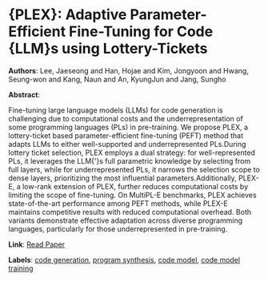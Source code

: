 # {PLEX}: Adaptive Parameter-Efficient Fine-Tuning for Code {LLM}s using Lottery-Tickets

**Authors**: Lee, Jaeseong  and    Han, Hojae  and    Kim, Jongyoon  and    Hwang, Seung-won  and    Kang, Naun  and    An, KyungJun  and    Jang, Sungho

**Abstract**:

Fine-tuning large language models (LLMs) for code generation is challenging due to computational costs and the underrepresentation of some programming languages (PLs) in pre-training. We propose PLEX, a lottery-ticket based parameter-efficient fine-tuning (PEFT) method that adapts LLMs to either well-supported and underrepresented PLs.During lottery ticket selection, PLEX employs a dual strategy: for well-represented PLs, it leverages the LLM{'}s full parametric knowledge by selecting from full layers, while for underrepresented PLs, it narrows the selection scope to dense layers, prioritizing the most influential parameters.Additionally, PLEX-E, a low-rank extension of PLEX, further reduces computational costs by limiting the scope of fine-tuning. On MultiPL-E benchmarks, PLEX achieves state-of-the-art performance among PEFT methods, while PLEX-E maintains competitive results with reduced computational overhead. Both variants demonstrate effective adaptation across diverse programming languages, particularly for those underrepresented in pre-training.

**Link**: [Read Paper](https://aclanthology.org/2025.naacl-industry.60/)

**Labels**: [code generation](../../labels/code_generation.md), [program synthesis](../../labels/program_synthesis.md), [code model](../../labels/code_model.md), [code model training](../../labels/code_model_training.md)
